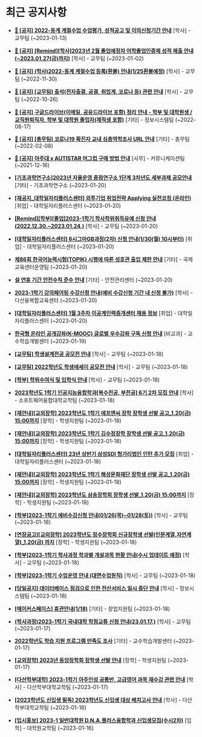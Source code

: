 # 최근 공지사항

* **[📌 [공지] 2022-동계 계절수업 수업평가, 성적공고 및 이의신청기간 안내](http://ajou.ac.kr/kr/ajou/notice.do?mode=view&amp;articleNo=209651&amp;article.offset=0&amp;articleLimit=30)**
 [학사] - 교무팀 (~2023-01-13)

* **[📌 [공지] [Remind][학사]2023년 2월 졸업예정자 어학졸업인증제 성적 제출 안내(~2023.01.27(금)까지)](http://ajou.ac.kr/kr/ajou/notice.do?mode=view&amp;articleNo=208274&amp;article.offset=0&amp;articleLimit=30)**
 [학사] - 교무팀 (~2023-01-02)

* **[📌 [공지] (학사)2022-동계 계절수업 등록(환불) 안내(1/25환불예정)](http://ajou.ac.kr/kr/ajou/notice.do?mode=view&amp;articleNo=207103&amp;article.offset=0&amp;articleLimit=30)**
 [학사] - 교무팀 (~2022-11-30)

* **[📌 [공지] [교무팀] 출석(전자출결, 공결, 취업계, 코로나 등) 관련 안내](http://ajou.ac.kr/kr/ajou/notice.do?mode=view&amp;articleNo=205552&amp;article.offset=0&amp;articleLimit=30)**
 [학사] - 교무팀 (~2022-10-26)

* **[📌 [공지] 구글드라이브(이메일, 공유드라이브 포함) 정리 안내 - 학부 및 대학원생 / 교직원퇴직자, 학부 및 대학원 졸업자(제적생 포함)](http://ajou.ac.kr/kr/ajou/notice.do?mode=view&amp;articleNo=202858&amp;article.offset=0&amp;articleLimit=30)**
 [기타] - 정보시스템팀 (~2022-08-17)

* **[📌 [공지] [총무팀] 코로나19 확진자 교내 심층역학조사 URL 안내](http://ajou.ac.kr/kr/ajou/notice.do?mode=view&amp;articleNo=180493&amp;article.offset=0&amp;articleLimit=30)**
 [기타] - 총무팀 (~2022-02-08)

* **[📌 [공지] 아주대 x AUTISTAR 머그컵 구매 방법 안내](http://ajou.ac.kr/kr/ajou/notice.do?mode=view&amp;articleNo=147976&amp;article.offset=0&amp;articleLimit=30)**
 [사무] - 커뮤니케이션팀 (~2021-12-16)

* **[[기초과학연구소]2023년 자율운영 중점연구소 1단계 3차년도 세부과제 공모안내](http://ajou.ac.kr/kr/ajou/notice.do?mode=view&amp;articleNo=209900&amp;article.offset=0&amp;articleLimit=30)**
 [기타] - 기초과학연구소 (~2023-01-20)

* **[[재공지_대학일자리플러스센터] 외투기업 취업전략 Applying 실전코칭 (온라인)](http://ajou.ac.kr/kr/ajou/notice.do?mode=view&amp;articleNo=209895&amp;article.offset=0&amp;articleLimit=30)**
 [취업] - 대학일자리플러스센터 (~2023-01-20)

* **[[Remind][학부][졸업]2023-1학기 학사학위취득유예 신청 안내(2022.12.30.~2023.01.24.)](http://ajou.ac.kr/kr/ajou/notice.do?mode=view&amp;articleNo=209892&amp;article.offset=0&amp;articleLimit=30)**
 [학사] - 교무팀 (~2023-01-20)

* **[[대학일자리플러스센터] 6시그마GB과정(2차) 신청 안내(1/30(월) 10시부터)](http://ajou.ac.kr/kr/ajou/notice.do?mode=view&amp;articleNo=209889&amp;article.offset=0&amp;articleLimit=30)**
 [취업] - 대학일자리플러스센터 (~2023-01-20)

* **[제86회 한국어능력시험(TOPIK) 시행에 따른 성호관 출입 제한 안내](http://ajou.ac.kr/kr/ajou/notice.do?mode=view&amp;articleNo=209885&amp;article.offset=0&amp;articleLimit=30)**
 [기타] - 국제교육센터운영팀 (~2023-01-20)

* **[설 연휴 기간 안전수칙 준수 안내](http://ajou.ac.kr/kr/ajou/notice.do?mode=view&amp;articleNo=209883&amp;article.offset=0&amp;articleLimit=30)**
 [기타] - 안전관리센터 (~2023-01-20)

* **[2023-1학기 강의페어링 수강신청 안내(예비 수강신청 기간 내 신청 불가)](http://ajou.ac.kr/kr/ajou/notice.do?mode=view&amp;articleNo=209877&amp;article.offset=0&amp;articleLimit=30)**
 [학사] - 다산융복합교육센터 (~2023-01-20)

* **[[대학일자리플러스센터] 1월 3주차 이공계인력중개센터 채용 정보](http://ajou.ac.kr/kr/ajou/notice.do?mode=view&amp;articleNo=209866&amp;article.offset=0&amp;articleLimit=30)**
 [취업] - 대학일자리플러스센터 (~2023-01-20)

* **[한국형 온라인 공개강좌(K-MOOC) 글로벌 우수강좌 구독 신청 안내](http://ajou.ac.kr/kr/ajou/notice.do?mode=view&amp;articleNo=209838&amp;article.offset=0&amp;articleLimit=30)**
 [비교과] - 교수학습개발센터 (~2023-01-19)

* **[[교무팀] 학생설계전공 공모전 안내](http://ajou.ac.kr/kr/ajou/notice.do?mode=view&amp;articleNo=209828&amp;article.offset=0&amp;articleLimit=30)**
 [학사] - 교무팀 (~2023-01-18)

* **[[교무팀] 2022학년도 학생에세이 공모전 안내](http://ajou.ac.kr/kr/ajou/notice.do?mode=view&amp;articleNo=209827&amp;article.offset=0&amp;articleLimit=30)**
 [학사] - 교무팀 (~2023-01-18)

* **[[학부] 학위수여식 및 입학식 안내](http://ajou.ac.kr/kr/ajou/notice.do?mode=view&amp;articleNo=209826&amp;article.offset=0&amp;articleLimit=30)**
 [학사] - 교무팀 (~2023-01-18)

* **[2023학년도 1학기 인공지능융합학과[복수전공, 부전공] 6기 2차 모집 안내](http://ajou.ac.kr/kr/ajou/notice.do?mode=view&amp;articleNo=209799&amp;article.offset=0&amp;articleLimit=30)**
 [학사] - 소프트웨어융합대학교학팀 (~2023-01-18)

* **[[재안내][교외장학] 2023학년도 1학기 에프앤씨 장학 장학생 선발 공고_1.20(금) 15:00까지](http://ajou.ac.kr/kr/ajou/notice.do?mode=view&amp;articleNo=209797&amp;article.offset=0&amp;articleLimit=30)**
 [장학] - 학생지원팀 (~2023-01-18)

* **[[재안내][교외장학] 2023학년도 1학기 김수정장학 장학생 선발 공고_1.20(금) 15:00까지](http://ajou.ac.kr/kr/ajou/notice.do?mode=view&amp;articleNo=209796&amp;article.offset=0&amp;articleLimit=30)**
 [장학] - 학생지원팀 (~2023-01-18)

* **[[대학일자리플러스센터] 23년 상반기 삼성SDI 헝가리법인 인턴 추가 모집](http://ajou.ac.kr/kr/ajou/notice.do?mode=view&amp;articleNo=209795&amp;article.offset=0&amp;articleLimit=30)**
 [취업] - 대학일자리플러스센터 (~2023-01-18)

* **[[재안내][교외장학] 2023학년도 1학기 해성문화재단 장학생 선발 공고_1.20(금) 15:00까지](http://ajou.ac.kr/kr/ajou/notice.do?mode=view&amp;articleNo=209794&amp;article.offset=0&amp;articleLimit=30)**
 [장학] - 학생지원팀 (~2023-01-18)

* **[[재안내][교외장학] 2023학년도 삼송장학회 장학생 선발_1.20(금) 15:00까지](http://ajou.ac.kr/kr/ajou/notice.do?mode=view&amp;articleNo=209793&amp;article.offset=0&amp;articleLimit=30)**
 [장학] - 학생지원팀 (~2023-01-18)

* **[[학부]2023-1학기 예비수강신청 안내(01/26(목)~01/28(토))](http://ajou.ac.kr/kr/ajou/notice.do?mode=view&amp;articleNo=209792&amp;article.offset=0&amp;articleLimit=30)**
 [학사] - 교무팀 (~2023-01-18)

* **[[연장공고][교외장학] 2023학년도 정수장학회 신규장학생 선발(인문계열,자연계열)_1.20(금) 까지](http://ajou.ac.kr/kr/ajou/notice.do?mode=view&amp;articleNo=209791&amp;article.offset=0&amp;articleLimit=30)**
 [장학] - 학생지원팀 (~2023-01-18)

* **[[학부]2023-1학기 학사과정 학과별 개설과목 현황 안내(수시 업데이트 예정)](http://ajou.ac.kr/kr/ajou/notice.do?mode=view&amp;articleNo=209790&amp;article.offset=0&amp;articleLimit=30)**
 [학사] - 교무팀 (~2023-01-18)

* **[[학부]2023-1학기 수업운영 안내 (대면수업원칙)](http://ajou.ac.kr/kr/ajou/notice.do?mode=view&amp;articleNo=209786&amp;article.offset=0&amp;articleLimit=30)**
 [학사] - 교무팀 (~2023-01-18)

* **[[당일공지] 데이터베이스 점검으로 인한 전산서비스 일시 중단 안내](http://ajou.ac.kr/kr/ajou/notice.do?mode=view&amp;articleNo=209785&amp;article.offset=0&amp;articleLimit=30)**
 [학사] - 정보시스템팀 (~2023-01-18)

* **[[메이커스페이스] 휴관안내(1/18)](http://ajou.ac.kr/kr/ajou/notice.do?mode=view&amp;articleNo=209782&amp;article.offset=0&amp;articleLimit=30)**
 [기타] - 창업지원팀 (~2023-01-18)

* **[(학사과정)2023-1학기 국내대학 학점교류 신청 안내(23.01.17.)](http://ajou.ac.kr/kr/ajou/notice.do?mode=view&amp;articleNo=209759&amp;article.offset=0&amp;articleLimit=30)**
 [학사] - 교무팀 (~2023-01-17)

* **[2022학년도 학습 지원 프로그램 만족도 조사](http://ajou.ac.kr/kr/ajou/notice.do?mode=view&amp;articleNo=209746&amp;article.offset=0&amp;articleLimit=30)**
 [기타] - 교수학습개발센터 (~2023-01-17)

* **[[교외장학] 2023년 동암장학회 장학생 선발 안내](http://ajou.ac.kr/kr/ajou/notice.do?mode=view&amp;articleNo=209744&amp;article.offset=0&amp;articleLimit=30)**
 [장학] - 학생지원팀 (~2023-01-17)

* **[[다산학부대학] 2023-1학기 아주인성 공통반, 고급영어 과목 재수강 관련 안내](http://ajou.ac.kr/kr/ajou/notice.do?mode=view&amp;articleNo=209740&amp;article.offset=0&amp;articleLimit=30)**
 [학사] - 다산학부대학교학팀 (~2023-01-17)

* **[[2023학년도 신입생 필독] 2023학년도 신입생 대상 배치고사 안내](http://ajou.ac.kr/kr/ajou/notice.do?mode=view&amp;articleNo=209719&amp;article.offset=0&amp;articleLimit=30)**
 [학사] - 다산학부대학교학팀 (~2023-01-16)

* **[[입시홍보] 2023-1 일반대학원 D.N.A.플러스융합학과 신입생모집(수시2차)](http://ajou.ac.kr/kr/ajou/notice.do?mode=view&amp;articleNo=209716&amp;article.offset=0&amp;articleLimit=30)**
 [입학] - 대학원교학팀 (~2023-01-16)
